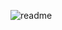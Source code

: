 ![readme](https://user-images.githubusercontent.com/119795609/213848588-5477e3eb-540c-4f2c-8e09-9b892563dcda.png)

